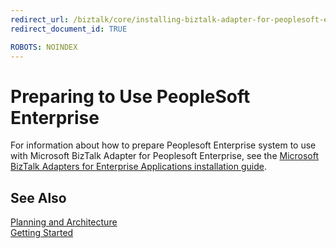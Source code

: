 ```yaml
---
redirect_url: /biztalk/core/installing-biztalk-adapter-for-peoplesoft-enterprise
redirect_document_id: TRUE

ROBOTS: NOINDEX
--- 
```


# Preparing to Use PeopleSoft Enterprise
For information about how to prepare Peoplesoft Enterprise system to use with Microsoft BizTalk Adapter for Peoplesoft Enterprise, see the [Microsoft BizTalk Adapters for Enterprise Applications installation guide](../adapters-and-accelerators/install-configure-biztalk-adapters-enterprise-applications.md). 
  
## See Also  
 [Planning and Architecture](../core/planning-and-architecture13.md)   
 [Getting Started](../core/getting-started-with-biztalk-adapter-for-peoplesoft-enterprise.md)